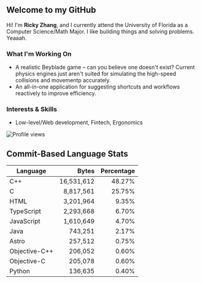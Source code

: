 ## Welcome to my GitHub

Hi! I'm **Ricky Zhang**, and I currently attend the University of Florida as a Computer Science/Math Major. I like building things and solving problems. Yeaaah.

### What I'm Working On
- A realistic Beyblade game – can you believe one doesn't exist? Current physics engines just aren't suited for simulating the high-speed collisions and movementp accurately.
- An all-in-one application for suggesting shortcuts and workflows reactively to improve efficiency.

### Interests & Skills
- Low-level/Web development, Fintech, Ergonomics

![Profile views](https://komarev.com/ghpvc/?username=TheRickyZhang&color=blue)

<!--START_COMMIT_LANG_STATS-->
## Commit-Based Language Stats

| Language | Bytes | Percentage |
| --- | ---:| ---:|
| C++ | 16,531,612 | 48.27% |
| C | 8,817,561 | 25.75% |
| HTML | 3,201,964 | 9.35% |
| TypeScript | 2,293,668 | 6.70% |
| JavaScript | 1,610,649 | 4.70% |
| Java | 743,251 | 2.17% |
| Astro | 257,512 | 0.75% |
| Objective-C++ | 206,052 | 0.60% |
| Objective-C | 205,078 | 0.60% |
| Python | 136,635 | 0.40% |
<!--END_COMMIT_LANG_STATS-->
